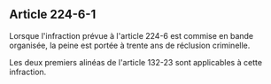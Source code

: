 Article 224-6-1
----
Lorsque l'infraction prévue à l'article 224-6 est commise en bande organisée, la
peine est portée à trente ans de réclusion criminelle.

Les deux premiers alinéas de l'article 132-23 sont applicables à cette
infraction.
